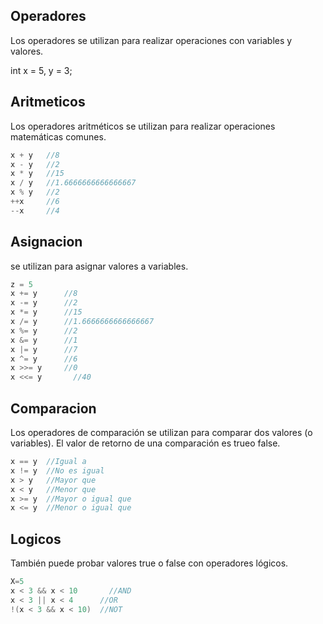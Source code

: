 ## Operadores
Los operadores se utilizan para realizar operaciones con variables y valores.

int x = 5, y = 3;
   	
## Aritmeticos
Los operadores aritméticos se utilizan para realizar operaciones matemáticas comunes.

```java
x + y  	//8
x - y  	//2
x * y  	//15
x / y  	//1.6666666666666667
x % y  	//2
++x  	//6
--x  	//4
```

## Asignacion
se utilizan para asignar valores a variables.

```java
z = 5
x += y      //8
x -= y      //2
x *= y      //15
x /= y      //1.6666666666666667
x %= y      //2
x &= y      //1
x |= y      //7
x ^= y      //6
x >>= y     //0
x <<= y 	  //40

```

## Comparacion
Los operadores de comparación se utilizan para comparar dos valores (o variables). 
El valor de retorno de una comparación es trueo false.

```java
x == y 	//Igual a 
x != y 	//No es igual 
x > y  	//Mayor que
x < y  	//Menor que 
x >= y 	//Mayor o igual que  
x <= y 	//Menor o igual que 
```

## Logicos
También puede probar valores true o false con operadores lógicos.

```java
X=5
x < 3 && x < 10 	  //AND  
x < 3 || x < 4      //OR
!(x < 3 && x < 10)  //NOT 
```